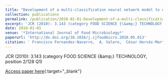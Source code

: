 ```yaml
---
title: "Development of a multi-classification neural network model to determine the microbial growth/no growth interface"
collection: publications
permalink: /publication/2010-01-01-Development-of-a-multi-classification-neural-network-model-to-determine-the-microbial-growthno-growth-interface
excerpt: 'JCR (2010): 3.143 (category FOOD SCIENCE {\&amp;} TECHNOLOGY, position 2/128 Q1)'
date: 2010-01-01
venue: '*International Journal of Food Microbiology*'
paperurl: 'http://dx.doi.org/10.1016/j.ijfoodmicro.2010.05.013'
citation: ' Francisco Fernandez-Navarro,  A. Valero,  César Hervás-Martínez,  Pedro Antonio Gutiérrez,  R.M García Gimeno,  G. Zurera Cosano, &quot;Development of a multi-classification neural network model to determine the microbial growth/no growth interface.&quot; *International Journal of Food Microbiology*, Vol.141(3), 2010, pp.203--212.'
---
```

JCR (2010): 3.143 (category FOOD SCIENCE {\&amp;} TECHNOLOGY, position 2/128 Q1)

[Access paper here](http://dx.doi.org/10.1016/j.ijfoodmicro.2010.05.013){:target="_blank"}
